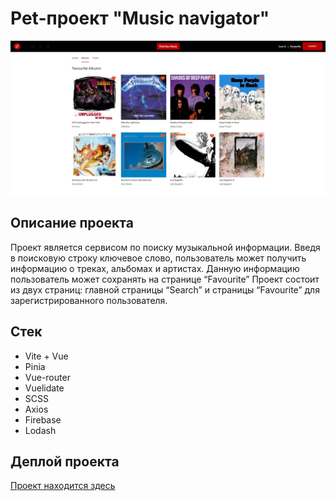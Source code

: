 # Pet-проект "Music navigator"
![Alt-фото проекта](https://raw.githubusercontent.com/eugened503/music-navigator/main/src/assets/images/lead.png?token=GHSAT0AAAAAACDEFQP6G54KJLU57IW5RGJAZFAECRQ)
## Описание проекта
Проект является сервисом по поиску музыкальной информации. Введя в поисковую строку ключевое слово, пользователь может получить информацию о треках, альбомах и артистах. Данную информацию пользователь может сохранять на странице “Favourite”
Проект состоит из двух страниц: главной страницы “Search” и страницы “Favourite” для зарегистрированного пользователя.
## Cтек
+ Vite + Vue
+ Pinia
+ Vue-router
+ Vuelidate
+ SCSS
+ Axios
+ Firebase
+ Lodash
## Деплой проекта
[Проект находится здесь](https://deploy-music-navigator.vercel.app/)